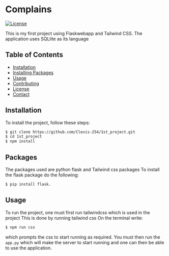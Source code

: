 # Complains

[![License](https://img.shields.io/badge/License-MIT-blue.svg)](LICENSE)

This is my first project using Flaskwebapp and Tailwind CSS.
The application uses SQLlite as its language

## Table of Contents

- [Installation](#installation)
- [Installing Packages](#packages)
- [Usage](#usage)
- [Contributing](#contributing)
- [License](#license)
- [Contact](#contact)

## Installation

To install the project, follow these steps:

```bash
$ git clone https://github.com/Clevis-254/1st_project.git
$ cd 1st_project
$ npm install
```
## Packages
The packages used are python flask and Tailwind css packages
To install the flask package do the following:
```bash
$ pip install flask.
```
## Usage
To run the project, one must first run tailwindcss which is used in the project
This is done by running tailwind css
On the terminal write:
```bash
$ npm run css
```
which prompts the css to start running as required.
You must then run the `app.py` which will make the server to start running and one can then be able to use the application.

